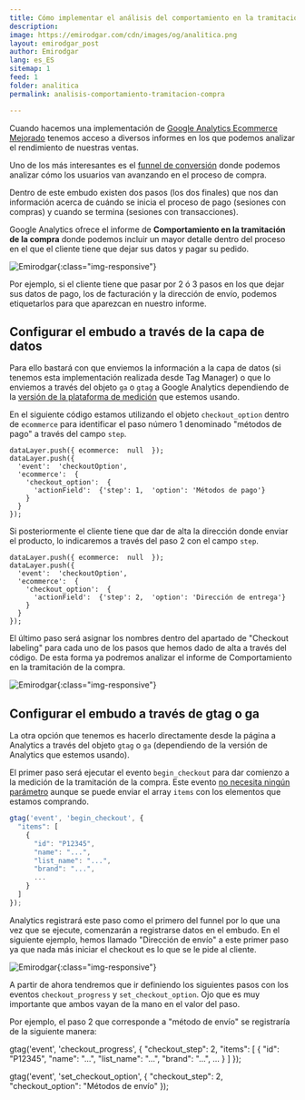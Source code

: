```yaml
---
title: Cómo implementar el análisis del comportamiento en la tramitación de la compra de Google Analytics Mejorado
description: 
image: https://emirodgar.com/cdn/images/og/analitica.png
layout: emirodgar_post
author: Emirodgar
lang: es_ES
sitemap: 1
feed: 1
folder: analitica
permalink: analisis-comportamiento-tramitacion-compra

--- 
```


Cuando hacemos una implementación de [Google Analytics Ecommerce Mejorado](https://emirodgar.com/analytics-ecommerce-capa-de-datos) tenemos acceso a diversos informes en los que podemos analizar el rendimiento de nuestras ventas.

Uno de los más interesantes es el [funnel de conversión](https://emirodgar.com/funnel-compra-ecommerce) donde podemos analizar cómo los usuarios van avanzando en el proceso de compra.

Dentro de este embudo existen dos pasos (los dos finales) que nos dan información acerca de cuándo se inicia el proceso de pago (sesiones con compras) y cuando se termina (sesiones con transacciones).

Google Analytics ofrece el informe de **Comportamiento en la tramitación de la compra** donde podemos incluir un mayor detalle dentro del proceso en el que el cliente tiene que dejar sus datos y pagar su pedido. 


![Emirodgar](https://i.imgur.com/XAjJXw5.png){:class="img-responsive"}

Por ejemplo, si el cliente tiene que pasar por 2 ó 3 pasos en los que dejar sus datos de pago, los de facturación y la dirección de envío, podemos etiquetarlos para que aparezcan en nuestro informe.

## Configurar el embudo a través de la capa de datos

Para ello bastará con que enviemos la información a la capa de datos (si tenemos esta implementación realizada desde Tag Manager) o que lo enviemos a través del objeto `ga` o `gtag` a Google Analytics dependiendo de la [versión de la plataforma de medición](https://emirodgar.com/versiones-google-analytics) que estemos usando.

En el siguiente código estamos utilizando el objeto `checkout_option` dentro de `ecommerce` para identificar el paso número 1 denominado "métodos de pago" a través del campo `step`.

    dataLayer.push({ ecommerce:  null  });   
    dataLayer.push({  
      'event':  'checkoutOption',  
      'ecommerce':  {  
        'checkout_option':  {  
          'actionField':  {'step': 1,  'option': 'Métodos de pago'}  
        }  
      }  
    });

  
Si posteriormente el cliente tiene que dar de alta la dirección donde enviar el producto, lo indicaremos a través del paso 2 con el campo `step`.
  

    dataLayer.push({ ecommerce:  null  });   
    dataLayer.push({  
      'event':  'checkoutOption',  
      'ecommerce':  {  
        'checkout_option':  {  
          'actionField':  {'step': 2,  'option': 'Dirección de entrega'}  
        }  
      }  
    });

El último paso será asignar los nombres dentro del apartado de "Checkout labeling" para cada uno de los pasos que hemos dado de alta a través del código. De esta forma ya podremos analizar el informe de Comportamiento en la tramitación de la compra.

![Emirodgar](https://i.imgur.com/BBNXTRV.png){:class="img-responsive"}

## Configurar el embudo a través de gtag o ga

La otra opción que tenemos es hacerlo directamente desde la página a Analytics a través del objeto `gtag` o `ga` (dependiendo de la versión de Analytics que estemos usando).

El primer paso será ejecutar el evento `begin_checkout` para dar comienzo a la medición de la tramitación de la compra. Este evento [no necesita ningún parámetro](https://developers.google.com/gtagjs/reference/event#begin_checkout) aunque se puede enviar el array `items` con los elementos que estamos comprando. 

```js
gtag('event', 'begin_checkout', {
  "items": [
    {
      "id": "P12345",
      "name": "...",
      "list_name": "...",
      "brand": "...",
	  ...
    }
  ]
});
```

Analytics registrará este paso como el primero del funnel por lo que una vez que se ejecute, comenzarán a registrarse datos en el embudo. En el siguiente ejemplo, hemos llamado "Dirección de envío" a este primer paso ya que nada más iniciar el checkout es lo que se le pide al cliente.  

![Emirodgar](https://i.imgur.com/91NWTAH.png){:class="img-responsive"}

A partir de ahora tendremos que ir definiendo los siguientes pasos con los eventos `checkout_progress` y `set_checkout_option`. Ojo que es muy importante que ambos vayan de la mano en el valor del paso.

Por ejemplo, el paso 2 que corresponde a "método de envío" se registraría de la siguiente manera:

gtag('event', 'checkout_progress', {
  "checkout_step": 2,
  "items": [
    {
      "id": "P12345",
      "name": "...",
      "list_name": "...",
      "brand": "...",
	  ...
    }
  ]
});

gtag('event', 'set_checkout_option', {
  "checkout_step": 2,
  "checkout_option": "Métodos de envío"
});
<!--stackedit_data:
eyJoaXN0b3J5IjpbLTEzNDg2ODQ5NzgsMTg1NTk4MTU2MywyMD
AxNzUxNDk5LC0xMDQ2NTUwNDA4LC05NDE4ODczNDEsMTgwNDAz
Njc4MCwtMTYwNjYxMjk0OSwxMzI2NzAwNDY3XX0=
-->